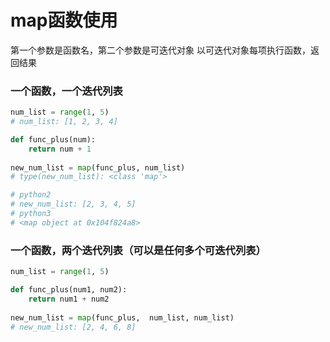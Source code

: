 # map函数使用

第一个参数是函数名，第二个参数是可迭代对象
以可迭代对象每项执行函数，返回结果


### 一个函数，一个迭代列表

```python
num_list = range(1, 5)
# num_list: [1, 2, 3, 4]

def func_plus(num):
    return num + 1
    
new_num_list = map(func_plus, num_list)
# type(new_num_list): <class 'map'>

# python2
# new_num_list: [2, 3, 4, 5]
# python3
# <map object at 0x104f824a8>
```


### 一个函数，两个迭代列表（可以是任何多个可迭代列表）

```python
num_list = range(1, 5)

def func_plus(num1, num2):
    return num1 + num2
    
new_num_list = map(func_plus,  num_list, num_list)
# new_num_list: [2, 4, 6, 8]
```
